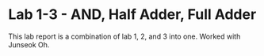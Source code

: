 # Lab 1-3 - AND, Half Adder, Full Adder

This lab report is a combination of lab 1, 2, and 3 into one.
Worked with Junseok Oh.
